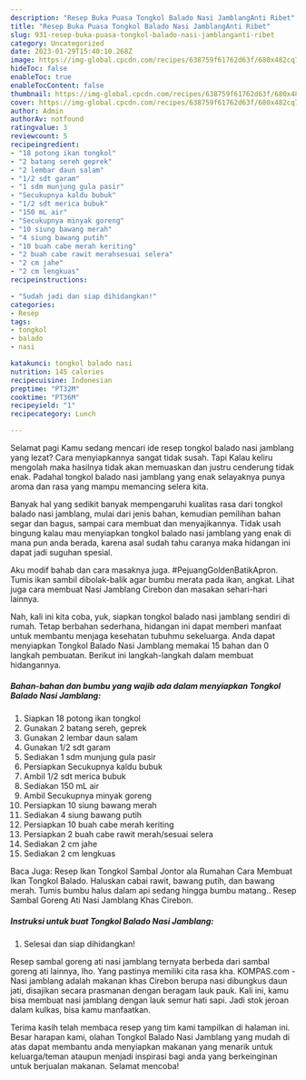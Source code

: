 ```yaml
---
description: "Resep Buka Puasa Tongkol Balado Nasi JamblangAnti Ribet"
title: "Resep Buka Puasa Tongkol Balado Nasi JamblangAnti Ribet"
slug: 931-resep-buka-puasa-tongkol-balado-nasi-jamblanganti-ribet
category: Uncategorized
date: 2023-01-29T15:40:10.268Z
image: https://img-global.cpcdn.com/recipes/638759f61762d63f/680x482cq70/tongkol-balado-nasi-jamblang-foto-resep-utama.jpg
hideToc: false
enableToc: true
enableTocContent: false
thumbnail: https://img-global.cpcdn.com/recipes/638759f61762d63f/680x482cq70/tongkol-balado-nasi-jamblang-foto-resep-utama.jpg
cover: https://img-global.cpcdn.com/recipes/638759f61762d63f/680x482cq70/tongkol-balado-nasi-jamblang-foto-resep-utama.jpg
author: Admin
authorAv: notfound
ratingvalue: 3
reviewcount: 5
recipeingredient:
- "18 potong ikan tongkol"
- "2 batang sereh geprek"
- "2 lembar daun salam"
- "1/2 sdt garam"
- "1 sdm munjung gula pasir"
- "Secukupnya kaldu bubuk"
- "1/2 sdt merica bubuk"
- "150 mL air"
- "Secukupnya minyak goreng"
- "10 siung bawang merah"
- "4 siung bawang putih"
- "10 buah cabe merah keriting"
- "2 buah cabe rawit merahsesuai selera"
- "2 cm jahe"
- "2 cm lengkuas"
recipeinstructions:

- "Sudah jadi dan siap dihidangkan!"
categories:
- Resep
tags:
- tongkol
- balado
- nasi

katakunci: tongkol balado nasi 
nutrition: 145 calories
recipecuisine: Indonesian
preptime: "PT32M"
cooktime: "PT36M"
recipeyield: "1"
recipecategory: Lunch

---
```



Selamat pagi Kamu sedang mencari ide resep tongkol balado nasi jamblang yang lezat? Cara menyiapkannya sangat tidak susah. Tapi Kalau keliru mengolah maka hasilnya tidak akan memuaskan dan justru cenderung tidak enak. Padahal tongkol balado nasi jamblang yang enak selayaknya punya aroma dan rasa yang mampu memancing selera kita.


Banyak hal yang sedikit banyak mempengaruhi kualitas rasa dari tongkol balado nasi jamblang, mulai dari jenis bahan, kemudian pemilihan bahan segar dan bagus, sampai cara membuat dan menyajikannya. Tidak usah bingung kalau mau menyiapkan tongkol balado nasi jamblang yang enak di mana pun anda berada, karena asal sudah tahu caranya maka hidangan ini dapat jadi suguhan spesial.

Aku modif bahab dan cara masaknya juga. #PejuangGoldenBatikApron. Tumis ikan sambil dibolak-balik agar bumbu merata pada ikan, angkat. Lihat juga cara membuat Nasi Jamblang Cirebon dan masakan sehari-hari lainnya.


Nah, kali ini kita coba, yuk, siapkan tongkol balado nasi jamblang sendiri di rumah. Tetap berbahan sederhana, hidangan ini dapat memberi manfaat untuk membantu menjaga kesehatan tubuhmu sekeluarga. Anda dapat menyiapkan Tongkol Balado Nasi Jamblang memakai 15 bahan dan 0 langkah pembuatan. Berikut ini langkah-langkah dalam membuat hidangannya.

<!--inarticleads1-->

##### Bahan-bahan dan bumbu yang wajib ada dalam menyiapkan Tongkol Balado Nasi Jamblang:

1. Siapkan 18 potong ikan tongkol
1. Gunakan 2 batang sereh, geprek
1. Gunakan 2 lembar daun salam
1. Gunakan 1/2 sdt garam
1. Sediakan 1 sdm munjung gula pasir
1. Persiapkan Secukupnya kaldu bubuk
1. Ambil 1/2 sdt merica bubuk
1. Sediakan 150 mL air
1. Ambil Secukupnya minyak goreng
1. Persiapkan 10 siung bawang merah
1. Sediakan 4 siung bawang putih
1. Persiapkan 10 buah cabe merah keriting
1. Persiapkan 2 buah cabe rawit merah/sesuai selera
1. Sediakan 2 cm jahe
1. Sediakan 2 cm lengkuas


Baca Juga: Resep Ikan Tongkol Sambal Jontor ala Rumahan Cara Membuat Ikan Tongkol Balado. Haluskan cabai rawit, bawang putih, dan bawang merah. Tumis bumbu halus dalam api sedang hingga bumbu matang.. Resep Sambal Goreng Ati Nasi Jamblang Khas Cirebon. 

<!--inarticleads2-->

##### Instruksi untuk buat Tongkol Balado Nasi Jamblang:


1. Selesai dan siap dihidangkan!

Resep sambal goreng ati nasi jamblang ternyata berbeda dari sambal goreng ati lainnya, lho. Yang pastinya memiliki cita rasa kha. KOMPAS.com - Nasi jamblang adalah makanan khas Cirebon berupa nasi dibungkus daun jati, disajikan secara prasmanan dengan beragam lauk pauk. Kali ini, kamu bisa membuat nasi jamblang dengan lauk semur hati sapi. Jadi stok jeroan dalam kulkas, bisa kamu manfaatkan. 

Terima kasih telah membaca resep yang tim kami tampilkan di halaman ini. Besar harapan kami, olahan Tongkol Balado Nasi Jamblang yang mudah di atas dapat membantu anda menyiapkan makanan yang menarik untuk keluarga/teman ataupun menjadi inspirasi bagi anda yang berkeinginan untuk berjualan makanan. Selamat mencoba!
